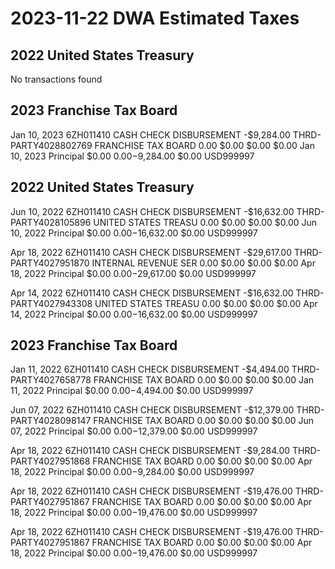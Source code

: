 # 2023-11-22 DWA Estimated Taxes

## 2022 United States Treasury

No transactions found


## 2023  Franchise Tax Board

Jan 10, 2023	6ZH011410	CASH		CHECK DISBURSEMENT	-$9,284.00	THRD-PARTY4028802769 FRANCHISE TAX BOARD		0.00	$0.00	$0.00	$0.00	Jan 10, 2023	Principal	$0.00	$0.00	-$9,284.00	$0.00	USD999997


## 2022 United States Treasury

Jun 10, 2022	6ZH011410	CASH		CHECK DISBURSEMENT	-$16,632.00	THRD-PARTY4028105896 UNITED STATES TREASU		0.00	$0.00	$0.00	$0.00	Jun 10, 2022	Principal	$0.00	$0.00	-$16,632.00	$0.00	USD999997

Apr 18, 2022	6ZH011410	CASH		CHECK DISBURSEMENT	-$29,617.00	THRD-PARTY4027951870 INTERNAL REVENUE SER		0.00	$0.00	$0.00	$0.00	Apr 18, 2022	Principal	$0.00	$0.00	-$29,617.00	$0.00	USD999997

Apr 14, 2022	6ZH011410	CASH		CHECK DISBURSEMENT	-$16,632.00	THRD-PARTY4027943308 UNITED STATES TREASU		0.00	$0.00	$0.00	$0.00	Apr 14, 2022	Principal	$0.00	$0.00	-$16,632.00	$0.00	USD999997


## 2023 Franchise Tax Board

Jan 11, 2022	6ZH011410	CASH		CHECK DISBURSEMENT	-$4,494.00	THRD-PARTY4027658778 FRANCHISE TAX BOARD		0.00	$0.00	$0.00	$0.00	Jan 11, 2022	Principal	$0.00	$0.00	-$4,494.00	$0.00	USD999997

Jun 07, 2022	6ZH011410	CASH		CHECK DISBURSEMENT	-$12,379.00	THRD-PARTY4028098147 FRANCHISE TAX BOARD		0.00	$0.00	$0.00	$0.00	Jun 07, 2022	Principal	$0.00	$0.00	-$12,379.00	$0.00	USD999997

Apr 18, 2022	6ZH011410	CASH		CHECK DISBURSEMENT	-$9,284.00	THRD-PARTY4027951868 FRANCHISE TAX BOARD		0.00	$0.00	$0.00	$0.00	Apr 18, 2022	Principal	$0.00	$0.00	-$9,284.00	$0.00	USD999997

Apr 18, 2022	6ZH011410	CASH		CHECK DISBURSEMENT	-$19,476.00	THRD-PARTY4027951867 FRANCHISE TAX BOARD		0.00	$0.00	$0.00	$0.00	Apr 18, 2022	Principal	$0.00	$0.00	-$19,476.00	$0.00	USD999997

Apr 18, 2022	6ZH011410	CASH		CHECK DISBURSEMENT	-$19,476.00	THRD-PARTY4027951867 FRANCHISE TAX BOARD		0.00	$0.00	$0.00	$0.00	Apr 18, 2022	Principal	$0.00	$0.00	-$19,476.00	$0.00	USD999997

